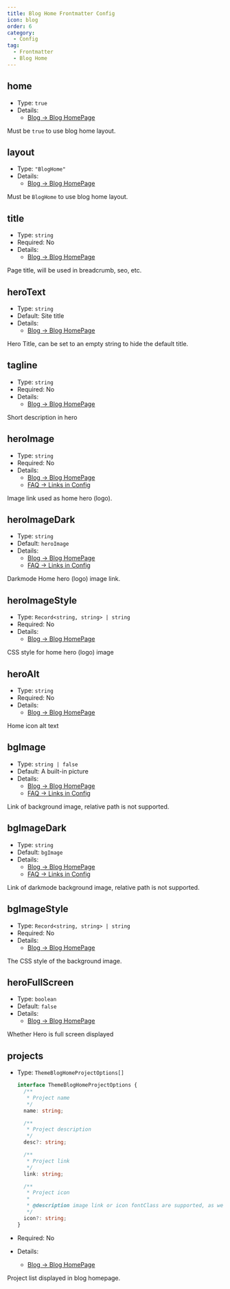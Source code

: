 ```yaml
---
title: Blog Home Frontmatter Config
icon: blog
order: 6
category:
  - Config
tag:
  - Frontmatter
  - Blog Home
---
```


## home

- Type: `true`
- Details:
  - [Blog → Blog HomePage](../../guide/blog/home.md#blog-style-homepage)

Must be `true` to use blog home layout.

## layout

- Type: `"BlogHome"`
- Details:
  - [Blog → Blog HomePage](../../guide/blog/home.md#blog-style-homepage)

Must be `BlogHome` to use blog home layout.

## title

- Type: `string`
- Required: No
- Details:
  - [Blog → Blog HomePage](../../guide/blog/home.md#blog-style-homepage)

Page title, will be used in breadcrumb, seo, etc.

## heroText

- Type: `string`
- Default: Site title
- Details:
  - [Blog → Blog HomePage](../../guide/blog/home.md#blog-style-homepage)

Hero Title, can be set to an empty string to hide the default title.

## tagline

- Type: `string`
- Required: No
- Details:
  - [Blog → Blog HomePage](../../guide/blog/home.md#blog-style-homepage)

Short description in hero

## heroImage

- Type: `string`
- Required: No
- Details:
  - [Blog → Blog HomePage](../../guide/blog/home.md#blog-style-homepage)
  - [FAQ → Links in Config](../../faq/common-question.md#links-in-config)

Image link used as home hero (logo).

## heroImageDark

- Type: `string`
- Default: `heroImage`
- Details:
  - [Blog → Blog HomePage](../../guide/blog/home.md#blog-style-homepage)
  - [FAQ → Links in Config](../../faq/common-question.md#links-in-config)

Darkmode Home hero (logo) image link.

## heroImageStyle

- Type: `Record<string, string> | string`
- Required: No
- Details:
  - [Blog → Blog HomePage](../../guide/blog/home.md#blog-style-homepage)

CSS style for home hero (logo) image

## heroAlt

- Type: `string`
- Required: No
- Details:
  - [Blog → Blog HomePage](../../guide/blog/home.md#blog-style-homepage)

Home icon alt text

## bgImage

- Type: `string | false`
- Default: A built-in picture
- Details:
  - [Blog → Blog HomePage](../../guide/blog/home.md#blog-style-homepage)
  - [FAQ → Links in Config](../../faq/common-question.md#links-in-config)

Link of background image, relative path is not supported.

## bgImageDark

- Type: `string`
- Default: `bgImage`
- Details:
  - [Blog → Blog HomePage](../../guide/blog/home.md#blog-style-homepage)
  - [FAQ → Links in Config](../../faq/common-question.md#links-in-config)

Link of darkmode background image, relative path is not supported.

## bgImageStyle

- Type: `Record<string, string> | string`
- Required: No
- Details:
  - [Blog → Blog HomePage](../../guide/blog/home.md#blog-style-homepage)

The CSS style of the background image.

## heroFullScreen

- Type: `boolean`
- Default: `false`
- Details:
  - [Blog → Blog HomePage](../../guide/blog/home.md#blog-style-homepage)

Whether Hero is full screen displayed

## projects

- Type: `ThemeBlogHomeProjectOptions[]`

  ```ts
  interface ThemeBlogHomeProjectOptions {
    /**
     * Project name
     */
    name: string;

    /**
     * Project description
     */
    desc?: string;

    /**
     * Project link
     */
    link: string;

    /**
     * Project icon
     *
     * @description image link or icon fontClass are supported, as well as `"link"`、`"project"`、`"book"`、`"article"`、`"friend"`
     */
    icon?: string;
  }
  ```

- Required: No
- Details:
  - [Blog → Blog HomePage](../../guide/blog/home.md#blog-style-homepage)

Project list displayed in blog homepage.
